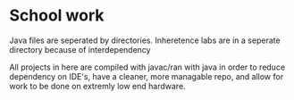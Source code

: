 # School work
Java files are seperated by directories. Inheretence labs are in a 
seperate directory because of interdependency

All projects in here are compiled with javac/ran with java in order to reduce 
dependency on IDE's, have a cleaner, more managable repo, and allow for work to 
be done on extremly low end hardware. 
